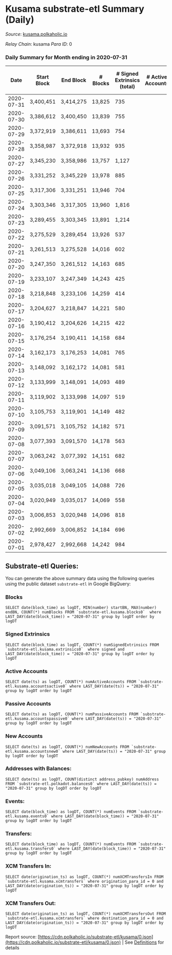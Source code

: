 # Kusama substrate-etl Summary (Daily)

_Source_: [kusama.polkaholic.io](https://kusama.polkaholic.io)

*Relay Chain*: kusama
*Para ID*: 0



### Daily Summary for Month ending in 2020-07-31


| Date | Start Block | End Block | # Blocks | # Signed Extrinsics (total) | # Active Accounts | # Passive | # New | # Addresses with Balances | # Events | # Transfers | # XCM Transfers In | # XCM Transfers Out | Issues | 
| ---- | ----------- | --------- | -------- | --------------------------- | ----------------- | --------- | ----- | ------------------------- | -------- | ----------- | ------------------ | ------------------- | ------ |
| 2020-07-31 | 3,400,451 | 3,414,275 | 13,825 | 735 |  |  |  | 13,881 | 59,885 | 311 ($14,610,963.79) |   |   |  |
| 2020-07-30 | 3,386,612 | 3,400,450 | 13,839 | 755 |  |  |  |  | 56,218 | 241 ($26,192,746.00) |   |   |  |
| 2020-07-29 | 3,372,919 | 3,386,611 | 13,693 | 754 |  |  |  |  | 56,870 | 224 ($15,911,945.96) |   |   |  |
| 2020-07-28 | 3,358,987 | 3,372,918 | 13,932 | 935 |  |  |  |  | 58,629 | 355 ($23,761,536.44) |   |   |  |
| 2020-07-27 | 3,345,230 | 3,358,986 | 13,757 | 1,127 |  |  |  |  | 63,841 | 323 ($45,095,000.99) |   |   |  |
| 2020-07-26 | 3,331,252 | 3,345,229 | 13,978 | 885 |  |  |  |  | 58,898 | 399 ($14,759,520.11) |   |   |  |
| 2020-07-25 | 3,317,306 | 3,331,251 | 13,946 | 704 |  |  |  |  | 56,777 | 354 ($39,550,317.49) |   |   |  |
| 2020-07-24 | 3,303,346 | 3,317,305 | 13,960 | 1,816 |  |  |  |  | 63,086 | 1,167 ($199,176,133.42) |   |   |  |
| 2020-07-23 | 3,289,455 | 3,303,345 | 13,891 | 1,214 |  |  |  |  | 61,671 | 714 ($130,787,306.04) |   |   |  |
| 2020-07-22 | 3,275,529 | 3,289,454 | 13,926 | 537 |  |  |  |  | 57,631 | 158 ($7,930,842.38) |   |   |  |
| 2020-07-21 | 3,261,513 | 3,275,528 | 14,016 | 602 |  |  |  |  | 60,964 | 147 ($17,371,448.79) |   |   |  |
| 2020-07-20 | 3,247,350 | 3,261,512 | 14,163 | 685 |  |  |  |  | 57,709 | 217 ($28,948,010.95) |   |   |  |
| 2020-07-19 | 3,233,107 | 3,247,349 | 14,243 | 425 |  |  |  |  | 56,358 | 127 ($5,423,030.40) |   |   |  |
| 2020-07-18 | 3,218,848 | 3,233,106 | 14,259 | 414 |  |  |  |  | 54,695 | 138 ($8,021,574.10) |   |   |  |
| 2020-07-17 | 3,204,627 | 3,218,847 | 14,221 | 580 |  |  |  |  | 57,406 | 216 ($13,788,452.05) |   |   |  |
| 2020-07-16 | 3,190,412 | 3,204,626 | 14,215 | 422 |  |  |  |  | 54,427 | 180 ($11,280,619.88) |   |   |  |
| 2020-07-15 | 3,176,254 | 3,190,411 | 14,158 | 684 |  |  |  |  | 64,744 | 197 ($12,182,786.52) |   |   |  |
| 2020-07-14 | 3,162,173 | 3,176,253 | 14,081 | 765 |  |  |  |  | 55,390 | 318 ($7,123,350.61) |   |   |  |
| 2020-07-13 | 3,148,092 | 3,162,172 | 14,081 | 581 |  |  |  |  | 58,125 | 151 ($27,432,779.93) |   |   |  |
| 2020-07-12 | 3,133,999 | 3,148,091 | 14,093 | 489 |  |  |  |  | 64,339 | 137 ($26,202,278.25) |   |   |  |
| 2020-07-11 | 3,119,902 | 3,133,998 | 14,097 | 519 |  |  |  |  | 56,299 | 269 ($13,787,373.50) |   |   |  |
| 2020-07-10 | 3,105,753 | 3,119,901 | 14,149 | 482 |  |  |  |  | 54,886 | 198 ($21,563,985.50) |   |   |  |
| 2020-07-09 | 3,091,571 | 3,105,752 | 14,182 | 571 |  |  |  |  | 55,498 | 234 ($36,044,897.64) |   |   |  |
| 2020-07-08 | 3,077,393 | 3,091,570 | 14,178 | 563 |  |  |  |  | 56,113 | 246 ($40,997,172.66) |   |   |  |
| 2020-07-07 | 3,063,242 | 3,077,392 | 14,151 | 682 |  |  |  |  | 56,341 | 284 ($14,721,291.91) |   |   |  |
| 2020-07-06 | 3,049,106 | 3,063,241 | 14,136 | 668 |  |  |  |  | 56,623 | 272 ($15,460,384.17) |   |   |  |
| 2020-07-05 | 3,035,018 | 3,049,105 | 14,088 | 726 |  |  |  |  | 56,753 | 266 ($10,475,332.77) |   |   |  |
| 2020-07-04 | 3,020,949 | 3,035,017 | 14,069 | 558 |  |  |  |  | 53,965 | 239 ($8,124,235.59) |   |   |  |
| 2020-07-03 | 3,006,853 | 3,020,948 | 14,096 | 818 |  |  |  |  | 57,245 | 277 ($6,297,893.79) |   |   |  |
| 2020-07-02 | 2,992,669 | 3,006,852 | 14,184 | 696 |  |  |  |  | 54,717 | 333 ($18,599,814.39) |   |   |  |
| 2020-07-01 | 2,978,427 | 2,992,668 | 14,242 | 984 |  |  |  |  | 57,286 | 407 ($20,405,711.72) |   |   |  |

## Substrate-etl Queries:
You can generate the above summary data using the following queries using the public dataset `substrate-etl` in Google BigQuery:


### Blocks
```
SELECT date(block_time) as logDT, MIN(number) startBN, MAX(number) endBN, COUNT(*) numBlocks FROM `substrate-etl.kusama.blocks0`  where LAST_DAY(date(block_time)) = "2020-07-31" group by logDT order by logDT
```


### Signed Extrinsics
```
SELECT date(block_time) as logDT, COUNT(*) numSignedExtrinsics FROM `substrate-etl.kusama.extrinsics0`  where signed and LAST_DAY(date(block_time)) = "2020-07-31" group by logDT order by logDT
```


### Active Accounts
```
SELECT date(ts) as logDT, COUNT(*) numActiveAccounts FROM `substrate-etl.kusama.accountsactive0` where LAST_DAY(date(ts)) = "2020-07-31" group by logDT order by logDT
```


### Passive Accounts
```
SELECT date(ts) as logDT, COUNT(*) numPassiveAccounts FROM `substrate-etl.kusama.accountspassive0` where LAST_DAY(date(ts)) = "2020-07-31" group by logDT order by logDT
```


### New Accounts
```
SELECT date(ts) as logDT, COUNT(*) numNewAccounts FROM `substrate-etl.kusama.accountsnew0` where LAST_DAY(date(ts)) = "2020-07-31" group by logDT order by logDT
```


### Addresses with Balances:
```
SELECT date(ts) as logDT, COUNT(distinct address_pubkey) numAddress FROM `substrate-etl.polkadot.balances0` where LAST_DAY(date(ts)) = "2020-07-31" group by logDT order by logDT
```


### Events:
```
SELECT date(block_time) as logDT, COUNT(*) numEvents FROM `substrate-etl.kusama.events0` where LAST_DAY(date(block_time)) = "2020-07-31" group by logDT order by logDT
```


### Transfers:
```
SELECT date(block_time) as logDT, COUNT(*) numEvents FROM `substrate-etl.kusama.transfers0` where LAST_DAY(date(block_time)) = "2020-07-31" group by logDT order by logDT
```


### XCM Transfers In:
```
SELECT date(origination_ts) as logDT, COUNT(*) numXCMTransfersIn FROM `substrate-etl.kusama.xcmtransfers` where origination_para_id = 0 and LAST_DAY(date(origination_ts)) = "2020-07-31" group by logDT order by logDT
```


### XCM Transfers Out:
```
SELECT date(origination_ts) as logDT, COUNT(*) numXCMTransfersOut FROM `substrate-etl.kusama.xcmtransfers` where destination_para_id = 0 and LAST_DAY(date(origination_ts)) = "2020-07-31" group by logDT order by logDT
```



Report source: [https://cdn.polkaholic.io/substrate-etl/kusama/0.json](https://cdn.polkaholic.io/substrate-etl/kusama/0.json) | See [Definitions](/DEFINITIONS.md) for details
